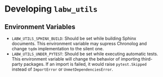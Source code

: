 # Developing `labw_utils`

## Environment Variables

- `LABW_UTILS_SPHINX_BUILD`: Should be set while building Sphinx documents. This environment variable may supress Chronolog and change `tqdm` implementation to the silent one.
- `LABW_UTILS_UNDER_PYTEST`: Should be set while executing automatic tests. This environment variable will change the behavior of importing third-party packages. If an import is failed, it would raise `pytest.Skipped` instead of `ImportError` or `UnmetDependenciesError`.
